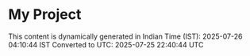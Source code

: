 # My Project

This content is dynamically generated in Indian Time (IST): 2025-07-26 04:10:44 IST
Converted to UTC: 2025-07-25 22:40:44 UTC
